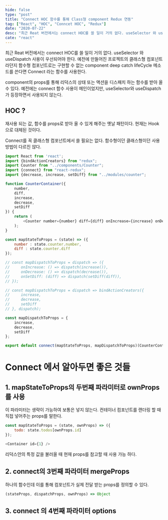 ```yaml
---
hide: false
type: "post"
title: "Connect HOC 함수를 통해 Class형 component Redux 연동"
tag: ["React", "HOC", "Conncet HOC", "Redux"]
date: "2020-07-22"
desc: "최근 Reat 버전에서는 connect HOC를 쓸 일이 거의 없다. useSelector 와 useDispatch 사용이 우선되어야 한다. 예전에 만들어진 프로젝트의 클래스형 컴포넌트라던지 함수형 컴포넌트로는 구현할 수 없는 component deep catch lifeCycle 메소드를 쓴다면 Connect 라는 함수를 사용한다. component의 props를 통해 리덕스의 상태 또는 액션을 디스패치 하는 함수를 받아 올 수 있다. 예전에는 connect 함수 사용이 메인이었지만, useSelector와 useDispatch 가 등장하면서 사용되지 않는다."
cate: "react"
---
```


최근 Reat 버전에서는 connect HOC를 쓸 일이 거의 없다. useSelector 와 useDispatch 사용이 우선되어야 한다. 예전에 만들어진 프로젝트의 클래스형 컴포넌트라던지 함수형 컴포넌트로는 구현할 수 없는 component deep catch lifeCycle 메소드를 쓴다면 Connect 라는 함수를 사용한다. 

 component의 props를 통해 리덕스의 상태 또는 액션을 디스패치 하는 함수를 받아 올 수 있다. 예전에는 connect 함수 사용이 메인이었지만, useSelector와 useDispatch 가 등장하면서 사용되지 않는다. 

## HOC ?

재사용 되는 값, 함수를 props로 받아 올 수 있게 해주는 옛날 패턴이다. 현재는 Hook으로 대체된 것이다. 

 Connect를 꼭 클래스형 컴포넌트에서 쓸 필요는 없다. 함수형이던 클래스형이던 사용방법이 다르진 않다. 

```javascript
import React from 'react';
import {bindActionCreators} from "redux";
import Counter from "../components/Counter";
import {connect} from "react-redux";
import {decrease, increase, setDiff} from "../modules/counter";

function CounterContainer({
    number,
    diff,
    increase,
    decrease,
    setDiff
}) {
    return (
        <Counter number={number} diff={diff} onIncrease={increase} onDecrease={decrease} onSetDiff={setDiff}/>
    );
}

const mapStateToProps = (state) => ({
    number : state.counter.number,
    diff : state.counter.diff
});

// const mapDispatchToProps = dispatch => ({
//     onIncrease: () => dispatch(increase()),
//     onDecrease: () => dispatch(decrease()),
//     onSetDiff: (diff) => dispatch(setDiff(diff)),
// });

// const mapDispatchToProps = dispatch => bindActionCreators({
//     increase,
//     decrease,
//     setDiff
// }, dispatch);

const mapDispatchToProps = {
    increase,
    decrease,
    setDiff
};

export default connect(mapStateToProps, mapDispatchToProps)(CounterContainer);
```

# Connect 에서 알아두면 좋은 것들

## 1. mapStateToProps의 두번째 파라미터로 ownProps를 사용

 이 파라미터는 생략이 가능하여 보통은 넣지 않는다. 컨테이너 컴포넌트를 랜더링 할 때 직접 넣어주는 props를 말한다. 

```javascript
const mapStateToProps = (state, ownProps) => ({
	todo: state.todos[ownProps.id]
});

<Container id={1} />
```

 리덕스안의 특정 값을 불러올 때 현재 props를 참고할 때 사용 가능 하다.

## 2. connect의 3번째 파라미터 mergeProps

하나의 함수인데 이를 통해 컴포넌트가 실제 전달 받는 props를 정의할 수 있다.

```javascript
(stateProps, dispatchProps, ownProps) => Object
```

## 3. connect 의 4번째 파라미터 options
